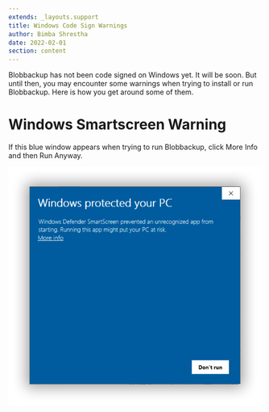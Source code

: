 ```yaml
---
extends: _layouts.support
title: Windows Code Sign Warnings
author: Bimba Shrestha
date: 2022-02-01
section: content
---
```


Blobbackup has not been code signed on Windows yet. It will be soon. But until then, you may encounter some warnings when trying to install or run Blobbackup. Here is how you get around some of them.

# Windows Smartscreen Warning

If this blue window appears when trying to run Blobbackup, click More Info and then Run Anyway.

![](/assets/images/win-defender.png)